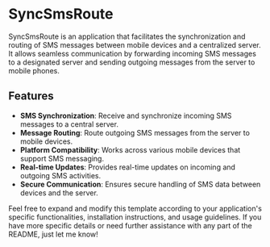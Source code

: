 # SyncSmsRoute

SyncSmsRoute is an application that facilitates the synchronization and routing of SMS messages between mobile devices and a centralized server. It allows seamless communication by forwarding incoming SMS messages to a designated server and sending outgoing messages from the server to mobile phones.

## Features

- **SMS Synchronization**: Receive and synchronize incoming SMS messages to a central server.
- **Message Routing**: Route outgoing SMS messages from the server to mobile devices.
- **Platform Compatibility**: Works across various mobile devices that support SMS messaging.
- **Real-time Updates**: Provides real-time updates on incoming and outgoing SMS activities.
- **Secure Communication**: Ensures secure handling of SMS data between devices and the server.


Feel free to expand and modify this template according to your application's specific functionalities, installation instructions, and usage guidelines. If you have more specific details or need further assistance with any part of the README, just let me know!

